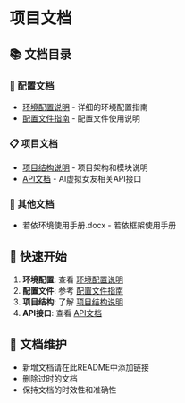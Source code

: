 # 项目文档

## 📚 文档目录

### 🔧 配置文档
- [环境配置说明](ENVIRONMENT_CONFIG.md) - 详细的环境配置指南
- [配置文件指南](CONFIG_GUIDE.md) - 配置文件使用说明

### 📋 项目文档
- [项目结构说明](PROJECT_STRUCTURE.md) - 项目架构和模块说明
- [API文档](api/AI_GIRLFRIEND_API.md) - AI虚拟女友相关API接口

### 📖 其他文档
- 若依环境使用手册.docx - 若依框架使用手册

## 🚀 快速开始

1. **环境配置**: 查看 [环境配置说明](ENVIRONMENT_CONFIG.md)
2. **配置文件**: 参考 [配置文件指南](CONFIG_GUIDE.md)
3. **项目结构**: 了解 [项目结构说明](PROJECT_STRUCTURE.md)
4. **API接口**: 查看 [API文档](api/AI_GIRLFRIEND_API.md)

## 📝 文档维护

- 新增文档请在此README中添加链接
- 删除过时的文档
- 保持文档的时效性和准确性 